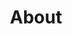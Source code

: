---
layout: frontend-template-index-documentation
sectionKey: Frontend templates
eleventyNavigation:
  parent: Frontend templates
title: About
---